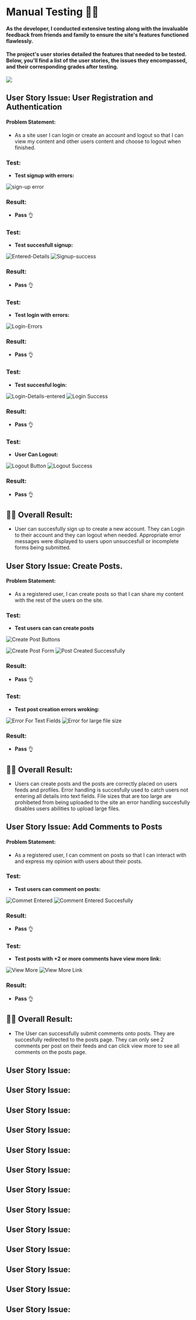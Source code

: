 # Manual Testing :man_mechanic:

#### As the developer, I conducted extensive testing along with the invaluable feedback from friends and family to ensure the site's features functioned flawlessly.
#### The project's user stories detailed the features that needed to be tested. Below, you'll find a list of the user stories, the issues they encompassed, and their corresponding grades after testing.
![]( "")
## User Story Issue: User Registration and Authentication
#### Problem Statement: 
* As a site user I can login or create an account and logout so that I can view my content and other users content and choose to logout when finished. 
### Test:
* **Test signup with errors:**

![sign-up error](documentation/testing/signup/signup-with-errors.png "sign-up-error")

### Result:
* **Pass** :ok_hand:

### Test:
* **Test succesfull signup:**

![Entered-Details](documentation/testing/signup/signup-with-details.png "Entered-signup-details")
![Signup-success](documentation/testing/signup/signup-success.png "Signup-Success")

### Result:
* **Pass** :ok_hand:

### Test:
* **Test login with errors:**

![Login-Errors](documentation/testing/login/login-error.png "Login-errors")

### Result:
* **Pass** :ok_hand:

### Test:
* **Test succesful login:**

![Login-Details-entered](documentation/testing/login/login-with-user.png "Login-details")
![Login Success](documentation/testing/login/login-succesful.png "Login-Success")

### Result:
* **Pass** :ok_hand:

### Test:
* **User Can Logout:**

![Logout Button](documentation/testing/logout/logout-btn.png "Logout-btn")
![Logout Success](documentation/testing/logout/logout-success.png "Logout-success")

### Result:
* **Pass** :ok_hand:

## :technologist: Overall Result:
* User can succesfully sign up to create a new account. They can Login to their account and they can logout when needed. Appropriate error messages were displayed to users upon unsuccesfull or incomplete forms being submitted.

## User Story Issue: Create Posts.
#### Problem Statement:
* As a registered user, I can create posts so that I can share my content with the rest of the users on the site.
### Test:
* **Test users can can create posts**

![Create Post Buttons](documentation/testing/create-posts/create-post-1-btn.png "create-post-buttons")

![Create Post Form](documentation/testing/create-posts/create-post-2-form.png "create-post-form")
![Post Created Successfully](documentation/testing/create-posts/create-post-5-post-created.png "post-created-successfully")

### Result:
* **Pass** :ok_hand:

### Test:
* **Test post creation errors wroking:**

![Error For Text Fields](documentation/testing/create-posts/create-post-3-form-error.png "error-for-text-field")
![Error for large file size](documentation/testing/create-posts/create-post-4-form-error-file-size.png "large-file-size-error")

### Result:
* **Pass** :ok_hand:

## :technologist: Overall Result:
* Users can create posts and the posts are correctly placed on users feeds and profiles. Error handling is succesfully used to catch users not entering all details into text fields. File sizes that are too large are prohibeted from being uploaded to the site an error handling succesfully disables users abilities to upload large files.

## User Story Issue: Add Comments to Posts
#### Problem Statement: 
* As a registered user, I can comment on posts so that I can interact with and express my opinion with users about their posts.
### Test:
* **Test users can comment on posts:**

![Commet Entered](documentation/testing/comments/Comment-entered-1.png "comment-entered")
![Comment Entered Succesfully](documentation/testing/comments/Comment-entered-2.png "succesfull-comment")

### Result:
* **Pass** :ok_hand:

### Test:
* **Test posts with +2 or more comments have view more link:**

![View More](documentation/testing/comments/Comment-entered-3-view-more.png "view-more-on-post")
![View More Link](documentation/testing/comments/Comment-entered-4-view-more-click.png "view-more-link-successfull")

### Result:
* **Pass** :ok_hand:

## :technologist: Overall Result:
* The User can successfully submit comments onto posts. They are succesfully redirected to the posts page. They can only see 2 comments per post on their feeds and can click view more to see all comments on the posts page.

## User Story Issue:

## User Story Issue:

## User Story Issue:

## User Story Issue:

## User Story Issue:

## User Story Issue:

## User Story Issue:

## User Story Issue:

## User Story Issue:

## User Story Issue:

## User Story Issue:

## User Story Issue:

## User Story Issue:



